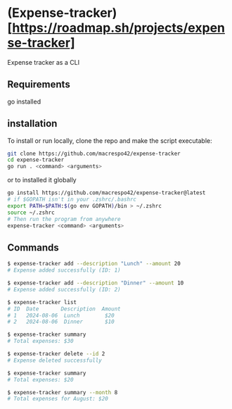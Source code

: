 # (Expense-tracker)[https://roadmap.sh/projects/expense-tracker]

Expense tracker as a CLI

## Requirements

go installed

## installation

To install or run locally, clone the repo and make the script executable:

```bash
git clone https://github.com/macrespo42/expense-tracker
cd expense-tracker
go run . <command> <arguments>

```

or to installed it globally

```bash
go install https://github.com/macrespo42/expense-tracker@latest
# if $GOPATH isn't in your .zshrc/.bashrc
export PATH=$PATH:$(go env GOPATH)/bin > ~/.zshrc
source ~/.zshrc
# Then run the program from anywhere
expense-tracker <command> <arguments>
```

## Commands

```bash
$ expense-tracker add --description "Lunch" --amount 20
# Expense added successfully (ID: 1)

$ expense-tracker add --description "Dinner" --amount 10
# Expense added successfully (ID: 2)

$ expense-tracker list
# ID  Date       Description  Amount
# 1   2024-08-06  Lunch        $20
# 2   2024-08-06  Dinner       $10

$ expense-tracker summary
# Total expenses: $30

$ expense-tracker delete --id 2
# Expense deleted successfully

$ expense-tracker summary
# Total expenses: $20

$ expense-tracker summary --month 8
# Total expenses for August: $20
```
